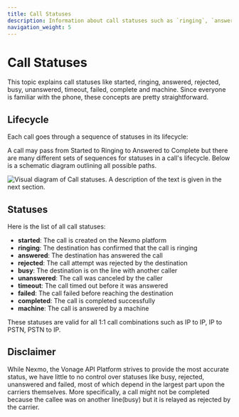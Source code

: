 ```yaml
---
title: Call Statuses
description: Information about call statuses such as `ringing`, `answered` and so on.
navigation_weight: 5
---
```


# Call Statuses

This topic explains call statuses like started, ringing, answered, rejected, busy, unanswered, timeout, failed, complete and machine. Since everyone is familiar with the phone, these concepts are pretty straightforward.

## Lifecycle

Each call goes through a sequence of statuses in its lifecycle:

A call may pass from Started to Ringing to Answered to Complete but there are many different sets of sequences for statuses in a call's lifecycle. Below is a schematic diagram outlining all possible paths.

![Visual diagram of Call statuses. A description of the text is given in the next section.](/assets/images/client-sdk/call-statuses-rtc-diagram.png)

## Statuses

Here is the list of all call statuses:

- **started**: The call is created on the Nexmo platform
- **ringing**: The destination has confirmed that the call is ringing
- **answered**: The destination has answered the call
- **rejected**: The call attempt was rejected by the destination
- **busy**: The destination is on the line with another caller
- **unanswered**: The call was canceled by the caller
- **timeout**: The call timed out before it was answered
- **failed**: The call failed before reaching the destination
- **completed**: The call is completed successfully
- **machine**: The call is answered by a machine

These statuses are valid for all 1:1 call combinations such as IP to IP, IP to PSTN, PSTN to IP.

## Disclaimer

While Nexmo, the Vonage API Platform strives to provide the most accurate status, we have little to no control over statuses like busy, rejected, unanswered and failed, most of which depend in the largest part upon the carriers themselves. More specifically, a call might not be completed because the callee was on another line(busy) but it is relayed as rejected by the carrier.

